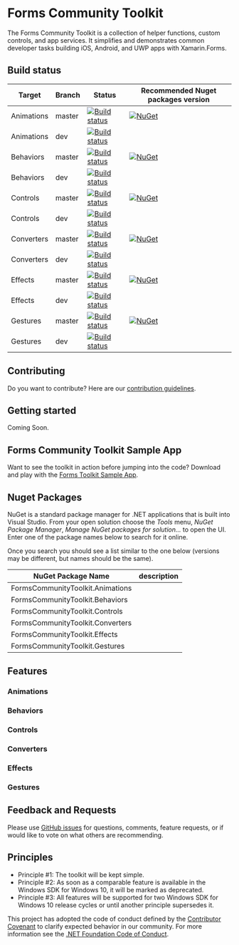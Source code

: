 Forms Community Toolkit
===========

The Forms Community Toolkit is a collection of helper functions, custom controls, and app services. It simplifies and demonstrates common developer tasks building iOS, Android, and UWP apps with Xamarin.Forms.

## Build status

| Target | Branch | Status | Recommended Nuget packages version |
| ------ | ------ | ------ | ------ |
| Animations | master | [![Build status](https://ci.appveyor.com/api/projects/status/mo63rolpvxh8frbr/branch/master?svg=true)](https://ci.appveyor.com/project/FormsCommunityToolkit/animations/branch/master) | [![NuGet](https://img.shields.io/nuget/v/FormsCommunityToolkit.Animations.svg?label=NuGet)](https://www.nuget.org/packages/FormsCommunityToolkit.Animations/) |
| Animations | dev | [![Build status](https://ci.appveyor.com/api/projects/status/mo63rolpvxh8frbr/branch/dev?svg=true)](https://ci.appveyor.com/project/FormsCommunityToolkit/animations/branch/dev) | |
| Behaviors | master | [![Build status](https://ci.appveyor.com/api/projects/status/7biielmyt0u7assc/branch/master?svg=true)](https://ci.appveyor.com/project/FormsCommunityToolkit/behaviors/branch/master) | [![NuGet](https://img.shields.io/nuget/v/FormsCommunityToolkit.Behaviors.svg?label=NuGet)](https://www.nuget.org/packages/FormsCommunityToolkit.Behaviors/) |
| Behaviors | dev | [![Build status](https://ci.appveyor.com/api/projects/status/7biielmyt0u7assc/branch/dev?svg=true)](https://ci.appveyor.com/project/FormsCommunityToolkit/behaviors/branch/dev) | |
| Controls | master | [![Build status](https://ci.appveyor.com/api/projects/status/4vfyejrlgi6a6p3n/branch/master?svg=true)](https://ci.appveyor.com/project/FormsCommunityToolkit/controls/branch/master) | [![NuGet](https://img.shields.io/nuget/v/FormsCommunityToolkit.Controls.svg?label=NuGet)](https://www.nuget.org/packages/FormsCommunityToolkit.Controls/) |
| Controls | dev | [![Build status](https://ci.appveyor.com/api/projects/status/4vfyejrlgi6a6p3n/branch/dev?svg=true)](https://ci.appveyor.com/project/FormsCommunityToolkit/controls/branch/dev) | |
| Converters | master | [![Build status](https://ci.appveyor.com/api/projects/status/a2a4mah2fk8xicm7/branch/master?svg=true)](https://ci.appveyor.com/project/FormsCommunityToolkit/converters/branch/master) | [![NuGet](https://img.shields.io/nuget/v/FormsCommunityToolkit.Converters.svg?label=NuGet)](https://www.nuget.org/packages/FormsCommunityToolkit.Converters/) |
| Converters | dev | [![Build status](https://ci.appveyor.com/api/projects/status/a2a4mah2fk8xicm7/branch/dev?svg=true)](https://ci.appveyor.com/project/FormsCommunityToolkit/converters/branch/master) | |
| Effects | master | [![Build status](https://ci.appveyor.com/api/projects/status/0k37svpmjx8l6ctg/branch/master?svg=true)](https://ci.appveyor.com/project/FormsCommunityToolkit/effects/branch/master) | [![NuGet](https://img.shields.io/nuget/v/FormsCommunityToolkit.Effects.svg?label=NuGet)](https://www.nuget.org/packages/FormsCommunityToolkit.Effects/) |
| Effects | dev | [![Build status](https://ci.appveyor.com/api/projects/status/0k37svpmjx8l6ctg/branch/dev?svg=true)](https://ci.appveyor.com/project/FormsCommunityToolkit/effects/branch/dev) | |
| Gestures | master | [![Build status](https://ci.appveyor.com/api/projects/status/yjymobl63rs8qfau/branch/master?svg=true)](https://ci.appveyor.com/project/FormsCommunityToolkit/gestures/branch/master) | [![NuGet](https://img.shields.io/nuget/v/FormsCommunityToolkit.Gestures.svg?label=NuGet)](https://www.nuget.org/packages/FormsCommunityToolkit.Gestures/) |
| Gestures | dev | [![Build status](https://ci.appveyor.com/api/projects/status/yjymobl63rs8qfau/branch/dev?svg=true)](https://ci.appveyor.com/project/FormsCommunityToolkit/gestures/branch/dev) | |

## Contributing
Do you want to contribute? Here are our [contribution guidelines](https://github.com/FormsCommunityToolkit/FormsCommunityToolkit/blob/master/contributing.md).

## Getting started

Coming Soon.

## Forms Community Toolkit Sample App

Want to see the toolkit in action before jumping into the code?  Download and play with the [Forms Toolkit Sample App]().

## Nuget Packages

NuGet is a standard package manager for .NET applications that is built into Visual Studio. From your open solution choose the *Tools* menu, *NuGet Package Manager*, *Manage NuGet packages for solution...* to open the UI.  Enter one of the package names below to search for it online.

Once you search you should see a list similar to the one below (versions may be different, but names should be the same).

| NuGet Package Name | description |
| --- | --- |
| FormsCommunityToolkit.Animations |  |
| FormsCommunityToolkit.Behaviors |  |
| FormsCommunityToolkit.Controls | |
| FormsCommunityToolkit.Converters |  |
| FormsCommunityToolkit.Effects | |
| FormsCommunityToolkit.Gestures |  |

## Features

### Animations

### Behaviors

### Controls

### Converters

### Effects

### Gestures

## Feedback and Requests

Please use [GitHub issues](https://github.com/FormsCommunityToolkit/FormsCommunityToolkit/issues) for questions, comments, feature requests, or if would like to vote on what others are recommending.

## Principles

 - Principle #1: The toolkit will be kept simple.
 - Principle #2: As soon as a comparable feature is available in the Windows SDK for Windows 10, it will be marked as deprecated.
 - Principle #3: All features will be supported for two Windows SDK for Windows 10 release cycles or until another principle supersedes it.

This project has adopted the code of conduct defined by the [Contributor Covenant](http://contributor-covenant.org/)
to clarify expected behavior in our community.
For more information see the [.NET Foundation Code of Conduct](http://www.dotnetfoundation.org/code-of-conduct). 

